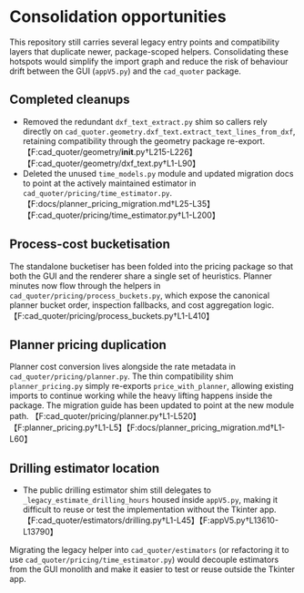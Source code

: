 # Consolidation opportunities

This repository still carries several legacy entry points and compatibility layers that duplicate newer, package-scoped helpers. Consolidating these hotspots would simplify the import graph and reduce the risk of behaviour drift between the GUI (`appV5.py`) and the `cad_quoter` package.

## Completed cleanups

* Removed the redundant `dxf_text_extract.py` shim so callers rely directly on `cad_quoter.geometry.dxf_text.extract_text_lines_from_dxf`, retaining compatibility through the geometry package re-export. 【F:cad_quoter/geometry/__init__.py†L215-L226】【F:cad_quoter/geometry/dxf_text.py†L1-L90】
* Deleted the unused `time_models.py` module and updated migration docs to point at the actively maintained estimator in `cad_quoter/pricing/time_estimator.py`. 【F:docs/planner_pricing_migration.md†L25-L35】【F:cad_quoter/pricing/time_estimator.py†L1-L200】

## Process-cost bucketisation

The standalone bucketiser has been folded into the pricing package so that both the GUI and the renderer share a single set of heuristics. Planner minutes now flow through the helpers in `cad_quoter/pricing/process_buckets.py`, which expose the canonical planner bucket order, inspection fallbacks, and cost aggregation logic. 【F:cad_quoter/pricing/process_buckets.py†L1-L410】

## Planner pricing duplication

Planner cost conversion lives alongside the rate metadata in `cad_quoter/pricing/planner.py`. The thin compatibility shim `planner_pricing.py` simply re-exports `price_with_planner`, allowing existing imports to continue working while the heavy lifting happens inside the package. The migration guide has been updated to point at the new module path. 【F:cad_quoter/pricing/planner.py†L1-L520】【F:planner_pricing.py†L1-L5】【F:docs/planner_pricing_migration.md†L1-L60】

## Drilling estimator location

* The public drilling estimator shim still delegates to `_legacy_estimate_drilling_hours` housed inside `appV5.py`, making it difficult to reuse or test the implementation without the Tkinter app. 【F:cad_quoter/estimators/drilling.py†L1-L45】【F:appV5.py†L13610-L13790】

Migrating the legacy helper into `cad_quoter/estimators` (or refactoring it to use `cad_quoter/pricing/time_estimator.py`) would decouple estimators from the GUI monolith and make it easier to test or reuse outside the Tkinter app.
